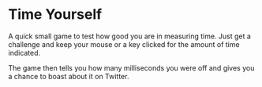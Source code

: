 Time Yourself
=============

A quick small game to test how good you are in measuring time. Just get a challenge and keep your mouse or a key clicked for the amount of time indicated.

The game then tells you how many milliseconds you were off and gives you a chance to boast about it on Twitter.
